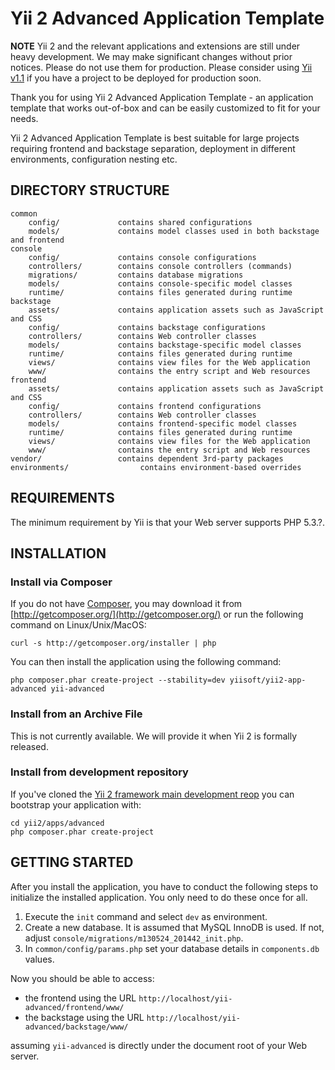 Yii 2 Advanced Application Template
===================================

**NOTE** Yii 2 and the relevant applications and extensions are still under heavy
development. We may make significant changes without prior notices. Please do not
use them for production. Please consider using [Yii v1.1](https://github.com/yiisoft/yii)
if you have a project to be deployed for production soon.


Thank you for using Yii 2 Advanced Application Template - an application template
that works out-of-box and can be easily customized to fit for your needs.

Yii 2 Advanced Application Template is best suitable for large projects requiring frontend and backstage separation,
deployment in different environments, configuration nesting etc.


DIRECTORY STRUCTURE
-------------------

```
common
	config/             contains shared configurations
	models/             contains model classes used in both backstage and frontend
console
	config/             contains console configurations
	controllers/        contains console controllers (commands)
	migrations/         contains database migrations
	models/             contains console-specific model classes
	runtime/            contains files generated during runtime
backstage
	assets/             contains application assets such as JavaScript and CSS
	config/             contains backstage configurations
	controllers/        contains Web controller classes
	models/             contains backstage-specific model classes
	runtime/            contains files generated during runtime
	views/              contains view files for the Web application
	www/                contains the entry script and Web resources
frontend
	assets/             contains application assets such as JavaScript and CSS
	config/             contains frontend configurations
	controllers/        contains Web controller classes
	models/             contains frontend-specific model classes
	runtime/            contains files generated during runtime
	views/              contains view files for the Web application
	www/                contains the entry script and Web resources
vendor/                 contains dependent 3rd-party packages
environments/                contains environment-based overrides
```



REQUIREMENTS
------------

The minimum requirement by Yii is that your Web server supports PHP 5.3.?.


INSTALLATION
------------

### Install via Composer

If you do not have [Composer](http://getcomposer.org/), you may download it from
[http://getcomposer.org/](http://getcomposer.org/) or run the following command on Linux/Unix/MacOS:

~~~
curl -s http://getcomposer.org/installer | php
~~~

You can then install the application using the following command:

~~~
php composer.phar create-project --stability=dev yiisoft/yii2-app-advanced yii-advanced
~~~


### Install from an Archive File

This is not currently available. We will provide it when Yii 2 is formally released.


### Install from development repository

If you've cloned the [Yii 2 framework main development reop](https://github.com/yiisoft/yii2) you
can bootstrap your application with:

~~~
cd yii2/apps/advanced
php composer.phar create-project
~~~


GETTING STARTED
---------------

After you install the application, you have to conduct the following steps to initialize
the installed application. You only need to do these once for all.

1. Execute the `init` command and select `dev` as environment.
2. Create a new database. It is assumed that MySQL InnoDB is used. If not, adjust `console/migrations/m130524_201442_init.php`.
3. In `common/config/params.php` set your database details in `components.db` values.

Now you should be able to access:

- the frontend using the URL `http://localhost/yii-advanced/frontend/www/`
- the backstage using the URL `http://localhost/yii-advanced/backstage/www/`

assuming `yii-advanced` is directly under the document root of your Web server.

